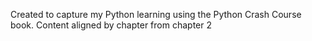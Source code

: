 Created to capture my Python learning using the Python Crash Course book.
Content aligned by chapter from chapter 2